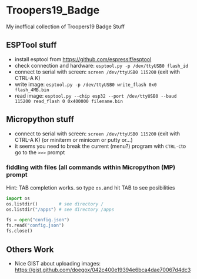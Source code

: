 # Troopers19_Badge
My inoffical collection of Troopers19 Badge Stuff

## ESPTool stuff
* install esptool from https://github.com/espressif/esptool
* check connection and hardware: `esptool.py -p /dev/ttyUSB0 flash_id`
* connect to serial with screen: `screen /dev/ttyUSB0 115200` (exit with CTRL-A K)
* write image: `esptool.py -p /dev/ttyUSB0 write_flash 0x0 flash_4MB.bin`
* read image: `esptool.py --chip esp32 --port /dev/ttyUSB0 --baud 115200 read_flash 0 0x400000 filename.bin`

## Micropython stuff
* connect to serial with screen: `screen /dev/ttyUSB0 115200` (exit with CTRL-A K) (or miniterm or minicom or putty or...)
* it seems you need to break the current (menu?) program with `CTRL-C`to go to the `>>>` prompt
### fiddling with files (all commands within Micropython (MP) prompt 
Hint: TAB completion works. so type `os.`and hit TAB to see posibilities
```python
import os
os.listdir()        # see directory /
os.listdir("/apps") # see directory /apps

fs = open("config.json")
fs.read("config.json")
fs.close()
```

## Others Work
* Nice GIST about uploading images: https://gist.github.com/doegox/042c400e19394e6bca4dae70067d4dc3
